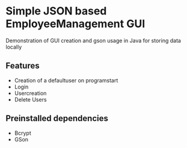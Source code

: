 # Simple JSON based EmployeeManagement GUI

Demonstration of GUI creation and gson usage in Java for storing data locally

## Features
- Creation of a defaultuser on programstart
- Login
- Usercreation
- Delete Users

## Preinstalled dependencies
- Bcrypt
- GSon
